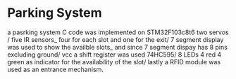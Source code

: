 # Parking System
a pasrking system C code was implemented on STM32F103c8t6
two servos / five IR sensors_ four for each slot and one for the exit/ 7 segment display was used to show the availble slots_ and since 7 segment dispay has 8 pins excluding ground/ vcc a shift register was used 74HC595/ 8 LEDs 4 red 4 green as indicator for the availability  of the slot/ lastly a RFID module was used as an entrance mechanism.
 
